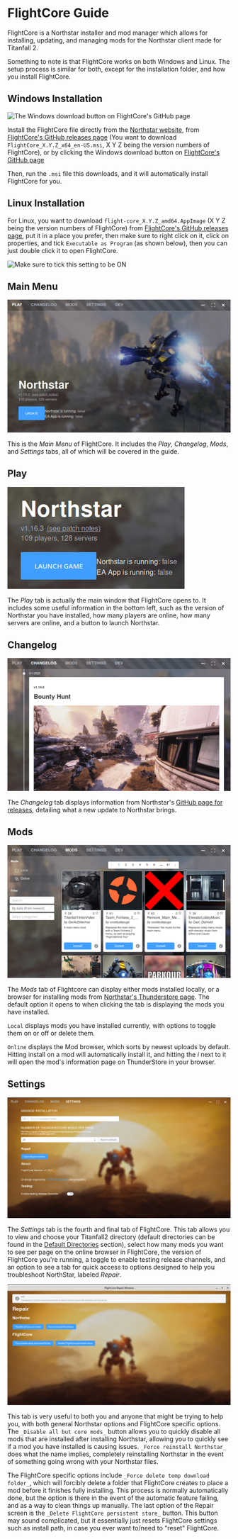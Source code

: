 # FlightCore Guide

FlightCore is a Northstar installer and mod manager which allows for installing, updating, and managing mods for the Northstar client made for Titanfall 2.

Something to note is that FlightCore works on both Windows and Linux. The setup process is similar for both, except for the installation folder, and how you install FlightCore. 

## Windows Installation

![The Windows download button on FlightCore's GitHub page](../../images/flightcore-windows-download.png)

Install the FlightCore file directly from the [Northstar website](https://northstar.tf), from [FlightCore's GitHub releases page](https://github.com/R2NorthstarTools/FlightCore/releases) (You want to download `FlightCore_X.Y.Z_x64_en-US.msi`, X Y Z being the version numbers of FlightCore), or by clicking the Windows download button on [FlightCore's GitHub page](https://github.com/R2NorthstarTools/FlightCore)

Then, run the `.msi` file this downloads, and it will automatically install FlightCore for you.

## Linux Installation 

For Linux, you want to download `flight-core_X.Y.Z_amd64.AppImage` (X Y Z being the version numbers of FlightCore) from [FlightCore's GitHub releases page](https://github.com/R2NorthstarTools/FlightCore/releases), put it in a place you prefer, then make sure to right click on it, click on properties, and tick `Executable as Program` (as shown below), then you can just double click it to open FlightCore.

![Make sure to tick this setting to be ON](../../images/flightcore-executable-as-program.png)

## Main Menu

![FlightCore Main Window](../../images/flightcore-main-window.png)

This is the _Main Menu_ of FlightCore. It includes the _Play_, _Changelog_, _Mods_, and _Settings_ tabs, all of which will be covered in the guide.

## Play 

![Play tab's information](../../images/flightcore-main-window-information.png)

The _Play_ tab is actually the main window that FlightCore opens to. It includes some useful information in the bottom left, such as the version of Northstar you have installed, how many players are online, how many servers are online, and a button to launch Northstar.

## Changelog

![FlightCore's Changelog tab](../../images/flightcore-changelog.png)

The _Changelog_ tab displays information from Northstar's [GitHub page for releases](https://github.com/R2Northstar/Northstar/releases), detailing what a new update to Northstar brings.

## Mods

![FlightCore's Mods browser](../../images/flightcore-mod-browser-window.png)

The _Mods_ tab of Flightcore can display either mods installed locally, or a browser for installing mods from [Northstar's Thunderstore page](https://northstar.thunderstore.io/). The default option it opens to when clicking the tab is displaying the mods you have installed.

`Local` displays mods you have installed currently, with options to toggle them on or off or delete them.

`Online` displays the Mod browser, which sorts by newest uploads by default. Hitting install on a mod will automatically install it, and hitting the *i* next to it will open the mod's information page on ThunderStore in your browser.

## Settings 

![FlightCore's Settings tab](../../images/flightcore-settings.png)

The _Settings_ tab is the fourth and final tab of FlightCore. This tab allows you to view and choose your Titanfall2 directory (default directories can be found in the [Default Directories](../troubleshooting.md#game-location) section), select how many mods you want to see per page on the online browser in FlightCore, the version of FlightCore you're running, a toggle to enable testing release channels, and an option to see a tab for quick access to options designed to help you troubleshoot NorthStar, labeled _Repair_.

![FlightCore's Repair tab](../../images/flightcore-repair.png)

This tab is very useful to both you and anyone that might be trying to help you, with both general Northstar options and FlightCore specific options. The `_Disable all but core mods_` button allows you to quickly disable all mods that are installed after installing Northstar, allowing you to quickly see if a mod you have installed is causing issues. `_Force reinstall Northstar_` does what the name implies, completely reinstalling Northstar in the event of something going wrong with your Northstar files.

The FlightCore specific options include `_Force delete temp download folder_`, which will forcibly delete a folder that FlightCore creates to place a mod before it finishes fully installing. This process is normally automatically done, but the option is there in the event of the automatic feature failing, and as a way to clean things up manually. The last option of the Repair screen is the `_Delete FlightCore persistent store_` button. This button may sound complicated, but it essentially just resets FlightCore settings such as install path, in case you ever want to/need to "reset" FlightCore.
